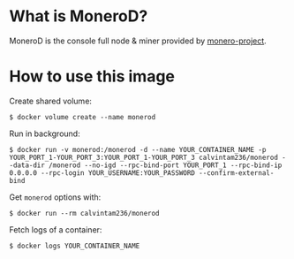 # What is MoneroD?

MoneroD is the console full node & miner provided by [monero-project](https://github.com/monero-project/monero).

# How to use this image

Create shared volume:

```console
$ docker volume create --name monerod
```

Run in background:

```console
$ docker run -v monerod:/monerod -d --name YOUR_CONTAINER_NAME -p YOUR_PORT_1-YOUR_PORT_3:YOUR_PORT_1-YOUR_PORT_3 calvintam236/monerod --data-dir /monerod --no-igd --rpc-bind-port YOUR_PORT_1 --rpc-bind-ip 0.0.0.0 --rpc-login YOUR_USERNAME:YOUR_PASSWORD --confirm-external-bind
```

Get `monerod` options with:

```console
$ docker run --rm calvintam236/monerod
```

Fetch logs of a container:

```console
$ docker logs YOUR_CONTAINER_NAME
```

